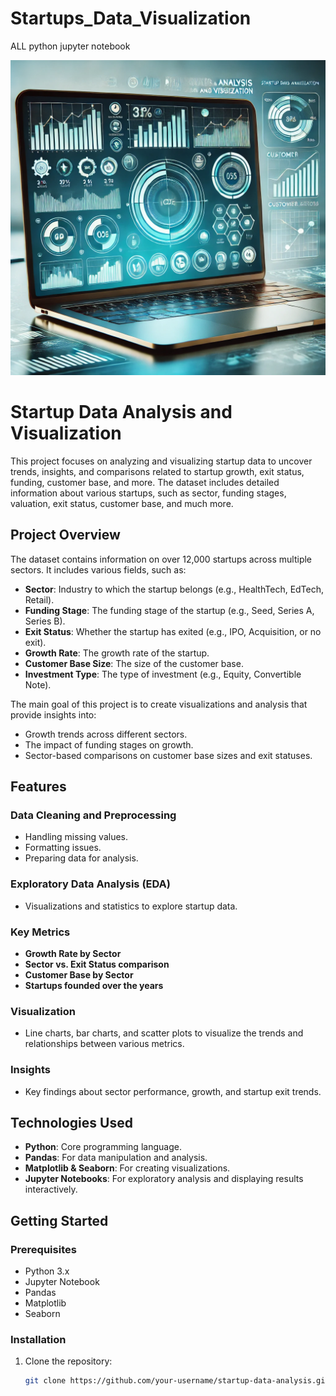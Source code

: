 # Startups_Data_Visualization
ALL python jupyter notebook

<img src="https://github.com/rpjinu/Startups_Data_Visualization/blob/main/data_visua.png">

# Startup Data Analysis and Visualization

This project focuses on analyzing and visualizing startup data to uncover trends, insights, and comparisons related to startup growth, exit status, funding, customer base, and more. The dataset includes detailed information about various startups, such as sector, funding stages, valuation, exit status, customer base, and much more.

## Project Overview

The dataset contains information on over 12,000 startups across multiple sectors. It includes various fields, such as:

- **Sector**: Industry to which the startup belongs (e.g., HealthTech, EdTech, Retail).
- **Funding Stage**: The funding stage of the startup (e.g., Seed, Series A, Series B).
- **Exit Status**: Whether the startup has exited (e.g., IPO, Acquisition, or no exit).
- **Growth Rate**: The growth rate of the startup.
- **Customer Base Size**: The size of the customer base.
- **Investment Type**: The type of investment (e.g., Equity, Convertible Note).

The main goal of this project is to create visualizations and analysis that provide insights into:

- Growth trends across different sectors.
- The impact of funding stages on growth.
- Sector-based comparisons on customer base sizes and exit statuses.

## Features

### Data Cleaning and Preprocessing
- Handling missing values.
- Formatting issues.
- Preparing data for analysis.

### Exploratory Data Analysis (EDA)
- Visualizations and statistics to explore startup data.

### Key Metrics
- **Growth Rate by Sector**
- **Sector vs. Exit Status comparison**
- **Customer Base by Sector**
- **Startups founded over the years**

### Visualization
- Line charts, bar charts, and scatter plots to visualize the trends and relationships between various metrics.

### Insights
- Key findings about sector performance, growth, and startup exit trends.

## Technologies Used

- **Python**: Core programming language.
- **Pandas**: For data manipulation and analysis.
- **Matplotlib & Seaborn**: For creating visualizations.
- **Jupyter Notebooks**: For exploratory analysis and displaying results interactively.

## Getting Started

### Prerequisites

- Python 3.x
- Jupyter Notebook
- Pandas
- Matplotlib
- Seaborn

### Installation

1. Clone the repository:
   ```bash
   git clone https://github.com/your-username/startup-data-analysis.git
